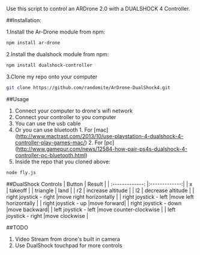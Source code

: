 Use this script to control an ARDrone 2.0 with a DUALSHOCK 4 Controller.

##Installation:

1.Install the Ar-Drone module from npm:
````bash
npm install ar-drone
````

2.Install the dualshock module from npm:
````bash
npm install dualshock-controller
````

3.Clone my repo onto your computer
````bash
git clone https://github.com/randomite/ArDrone-DualShock4.git
````

##Usage
1. Connect your computer to drone's wifi network
2. Connect your controller to you computer
  1. You can use the usb cable
  2. Or you can use bluetooth
    1. For [mac] (http://www.mactrast.com/2013/10/use-playstation-4-dualshock-4-controller-play-games-mac/)
    2. For [pc] (http://www.gamepur.com/news/12584-how-pair-ps4s-dualshock-4-controller-pc-bluetooth.html) 
3. Inside the repo that you cloned above:
````bash
node fly.js
````
##DualShock Controls
| Button        | Result           |
| :-------------: |:-------------:|
| x      | takeoff |
| triangle      | land  |
| r2 | increase altitude       |
| l2 | decrease altitude |
| right joystick - right |move right horizontally |
| right joystick - left |move left horizontally |
| right joystick - up |move forward|
| right joystick - down |move backward|
| left joystick - left |move counter-clockwise |
| left joystick - right |move clockwise |

##TODO
1. Video Stream from drone's built in camera
2. Use DualShock touchpad for more controls
